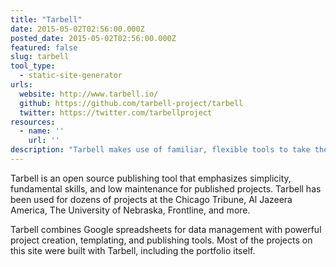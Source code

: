 ```yaml
---
title: "Tarbell"
date: 2015-05-02T02:56:00.000Z
posted_date: 2015-05-02T02:56:00.000Z
featured: false
slug: tarbell
tool_type:
  - static-site-generator
urls:
  website: http://www.tarbell.io/
  github: https://github.com/tarbell-project/tarbell
  twitter: https://twitter.com/tarbellproject
resources:
  - name: ''
    url: ''
description: "Tarbell makes use of familiar, flexible tools to take the magic (and frustration) out of publishing to the web. Google spreadsheets handle content management, so changes to your stories are easy to make without touching a line of code."
---
```

Tarbell is an open source publishing tool that emphasizes simplicity, fundamental skills, and low maintenance for published projects. Tarbell has been used for dozens of projects at the Chicago Tribune, Al Jazeera America, The University of Nebraska, Frontline, and more.

Tarbell combines Google spreadsheets for data management with powerful project creation, templating, and publishing tools. Most of the projects on this site were built with Tarbell, including the portfolio itself.
